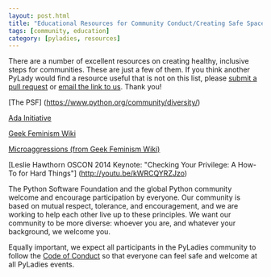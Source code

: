 ```yaml
---
layout: post.html
title: "Educational Resources for Community Conduct/Creating Safe Spaces"
tags: [community, education]
category: [pyladies, resources]
---
```


There are a number of excellent resources on creating healthy, inclusive steps for communities. These are just a few of them. If you think another PyLady would find a resource useful that is not on this list, please [submit a pull request](https://github.com/pyladies/pyladies) or [email the link to us](mailto:info@pyladies.com). Thank you!

[The PSF] (https://www.python.org/community/diversity/)

[Ada Initiative](http://adainitiative.org/what-we-do/conference-policies/)

[Geek Feminism Wiki](http://geekfeminism.wikia.com/wiki/Community_anti-harassment/Policy)

[Microaggressions (from Geek Feminism Wiki)](http://geekfeminism.wikia.com/wiki/Microaggressions)

[Leslie Hawthorn OSCON 2014 Keynote: "Checking Your Privilege: A How-To for Hard Things"] (http://youtu.be/kWRCQYRZJzo)

The Python Software Foundation and the global Python community welcome and encourage participation by everyone. Our community is based on mutual respect, tolerance, and encouragement, and we are working to help each other live up to these principles. We want our community to be more diverse: whoever you are, and whatever your background, we welcome you.

Equally important, we expect all participants in the PyLadies community to follow the [Code of Conduct](/CodeOfConduct/) so that everyone can feel safe and welcome at all PyLadies events.